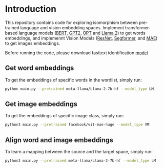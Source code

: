 # Introduction

This repository contains code for exploring isomorphism between pre-trained language and vision embedding spaces. Implement transformer-based language models ([BERT](https://arxiv.org/abs/1810.04805), [GPT2](https://cdn.openai.com/better-language-models/language_models_are_unsupervised_multitask_learners.pdf), [OPT](https://arxiv.org/abs/2205.01068) and [Llama 2](https://arxiv.org/abs/2307.09288)) to get words embeddings, and implemennt Vision Models ([ResNet](https://arxiv.org/abs/1512.03385), [Segformer](https://arxiv.org/abs/2105.15203), and [MAE](https://arxiv.org/abs/2111.06377)) to get images embeddings.

Before running the code, please download fasttext identification [model](https://fasttext.cc/docs/en/language-identification.html)

## Get word embeddings

To get the embeddings of specific words in the wordlist, simply run:
```bash
python main.py --pretrained meta-llama/Llama-2-7b-hf --model_type LM 
```
## Get image embeddings
To get the embeddings of specific image class, simply run:
```bash
python3 main.py --pretrained facebook/vit-mae-huge --model_type VM
```
## Align word and image embeddings
To learn a mapping between the source and the target space, simply run:
```bash
python3 main.py --pretrained meta-llama/Llama-2-7b-hf --model_type LM --muse True
```